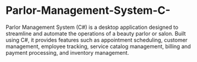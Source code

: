 # Parlor-Management-System-C-
Parlor Management System (C#) is a desktop application designed to streamline and automate the operations of a beauty parlor or salon. Built using C#, it provides features such as appointment scheduling, customer management, employee tracking, service catalog management, billing and payment processing, and inventory management.
